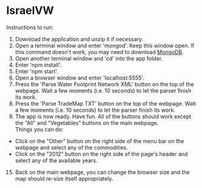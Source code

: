 IsraelVW
========
Instructions to run:  
1. Download the application and unzip it if necessary.  
2. Open a terminal window and enter 'mongod'.  Keep this window open. If this command doesn't work, you may need to download [MongoDB](https://www.mongodb.org/downloads).  
3. Open another terminal window and 'cd' into the app folder.  
4. Enter 'npm install'.  
5. Enter 'npm start'.  
6. Open a browser window and enter 'localhost:5555'.  
7. Press the 'Parse Water Footprint Network XML' button on the top of the webpage.  Wait a few moments (i.e. 10 seconds) to let the parser finish its work.  
8. Press the 'Parse TradeMap TXT' button on the top of the webpage.  Wait a few moments (i.e. 10 seconds) to let the parser finish its work.  
9. The app is now ready. Have fun. All of the buttons should work except the "All" and "Vegetables" buttons on the main webpage.  
Things you can do:  
* Click on the "Other" button on the right side of the menu bar on the webpage and select any of the commodities.  
* Click on the "2012" button on the right side of the page's header and select any of the available years.  
15. Back on the main webpage, you can change the browser size and the map should re-size itself appropriately.  
